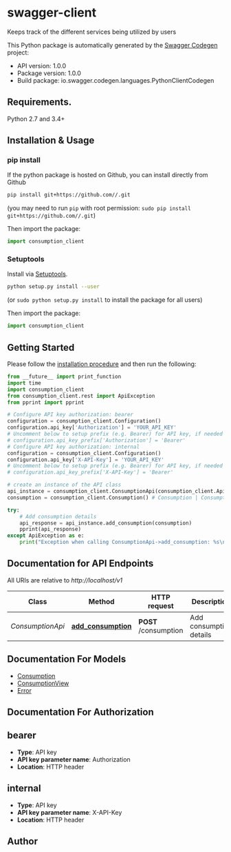 # swagger-client
Keeps track of the different services being utilized by users

This Python package is automatically generated by the [Swagger Codegen](https://github.com/swagger-api/swagger-codegen) project:

- API version: 1.0.0
- Package version: 1.0.0
- Build package: io.swagger.codegen.languages.PythonClientCodegen

## Requirements.

Python 2.7 and 3.4+

## Installation & Usage
### pip install

If the python package is hosted on Github, you can install directly from Github

```sh
pip install git+https://github.com//.git
```
(you may need to run `pip` with root permission: `sudo pip install git+https://github.com//.git`)

Then import the package:
```python
import consumption_client 
```

### Setuptools

Install via [Setuptools](http://pypi.python.org/pypi/setuptools).

```sh
python setup.py install --user
```
(or `sudo python setup.py install` to install the package for all users)

Then import the package:
```python
import consumption_client
```

## Getting Started

Please follow the [installation procedure](#installation--usage) and then run the following:

```python
from __future__ import print_function
import time
import consumption_client
from consumption_client.rest import ApiException
from pprint import pprint

# Configure API key authorization: bearer
configuration = consumption_client.Configuration()
configuration.api_key['Authorization'] = 'YOUR_API_KEY'
# Uncomment below to setup prefix (e.g. Bearer) for API key, if needed
# configuration.api_key_prefix['Authorization'] = 'Bearer'
# Configure API key authorization: internal
configuration = consumption_client.Configuration()
configuration.api_key['X-API-Key'] = 'YOUR_API_KEY'
# Uncomment below to setup prefix (e.g. Bearer) for API key, if needed
# configuration.api_key_prefix['X-API-Key'] = 'Bearer'

# create an instance of the API class
api_instance = consumption_client.ConsumptionApi(consumption_client.ApiClient(configuration))
consumption = consumption_client.Consumption() # Consumption | Consumption to be added

try:
    # Add consumption details
    api_response = api_instance.add_consumption(consumption)
    pprint(api_response)
except ApiException as e:
    print("Exception when calling ConsumptionApi->add_consumption: %s\n" % e)

```

## Documentation for API Endpoints

All URIs are relative to *http://localhost/v1*

Class | Method | HTTP request | Description
------------ | ------------- | ------------- | -------------
*ConsumptionApi* | [**add_consumption**](docs/ConsumptionApi.md#add_consumption) | **POST** /consumption | Add consumption details


## Documentation For Models

 - [Consumption](docs/Consumption.md)
 - [ConsumptionView](docs/ConsumptionView.md)
 - [Error](docs/Error.md)


## Documentation For Authorization


## bearer

- **Type**: API key
- **API key parameter name**: Authorization
- **Location**: HTTP header

## internal

- **Type**: API key
- **API key parameter name**: X-API-Key
- **Location**: HTTP header


## Author



